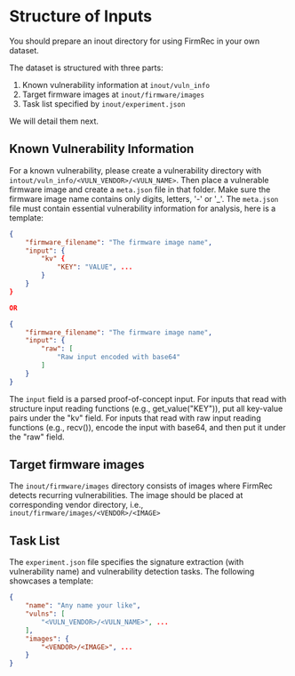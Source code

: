 # Structure of Inputs

You should prepare an inout directory for using FirmRec in your own dataset.

The dataset is structured with three parts:

1. Known vulnerability information at `inout/vuln_info`
2. Target firmware images at `inout/firmware/images`
3. Task list specified by `inout/experiment.json`

We will detail them next.

## Known Vulnerability Information

For a known vulnerability, please create a vulnerability directory with `intout/vuln_info/<VULN_VENDOR>/<VULN_NAME>`.
Then place a vulnerable firmware image and create a `meta.json` file in that folder.
Make sure the firmware image name contains only digits, letters, '-' or '_'.
The `meta.json` file must contain essential vulnerability information for analysis, here is a template:

```json
{
    "firmware_filename": "The firmware image name",
    "input": {
        "kv" {
            "KEY": "VALUE", ...
        }
    }
}

OR

{
    "firmware_filename": "The firmware image name",
    "input": {
        "raw": [
            "Raw input encoded with base64"
        ]
    }
}
```

The `input` field is a parsed proof-of-concept input. For inputs that read with structure input reading functions (e.g., get_value("KEY")), put all key-value pairs under the "kv" field. For inputs that read with raw input reading functions (e.g., recv()), encode the input with base64, and then put it under the "raw" field.

## Target firmware images

The `inout/firmware/images` directory consists of images where FirmRec detects recurring vulnerabilities.
The image should be placed at corresponding vendor directory, i.e., `inout/firmware/images/<VENDOR>/<IMAGE>`

## Task List

The `experiment.json` file specifies the signature extraction (with vulnerability name) and vulnerability detection tasks. The following showcases a template:

```json
{
    "name": "Any name your like",
    "vulns": [
        "<VULN_VENDOR>/<VULN_NAME>", ...
    ],
    "images": {
        "<VENDOR>/<IMAGE>", ...
    }
}
```